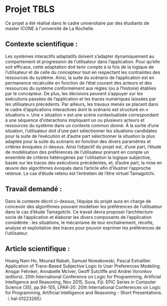 # Projet TBLS

Ce projet a été réalisé dans le cadre universitaire par des étudiants de master ICONE à l'université de La Rochelle. 

## Contexte scientifique :
Les systèmes interactifs adaptatifs doivent s’adapter dynamiquement au comportement et
progression de l’utilisateur dans l’application. Pour qu’elle soit efficace, cette adaptation doit tenir
compte à la fois de la logique de l’utilisateur et de celle du concepteur tout en respectant les
contraintes des ressources du système. Ainsi, la suite du scénario de l’application est en
permanence recalculée en fonction de l’état courant des acteurs et des ressources du système
conformément aux règles (ou à l’histoire) établies par le concepteur. De plus, les décisions
peuvent s’appuyer sur les exécutions passées de l’application et les traces numériques laissées
par les utilisateurs précédents. Par ailleurs, les travaux menés se placent dans le cadre
d’applications interactives dont le scénario est structuré en « situations ». Une « situation » est une
scène contextualisée correspondant à une séquence d’interactions impliquant un ou plusieurs
acteurs et ressources du système dans un contexte commun donné. À la sortie d’une situation,
l’utilisateur doit d’une part sélectionner les situations candidates pour la suite de l’exécution et
d’autre part sélectionner la situation la plus adaptée pour la suite du scénario en fonction des
divers paramètres et critères évoquées ci-dessus. Ainsi l’objectif du projet est, d’une part, l’étude
de modélisation des préférences de l’utilisateur prenant en compte un ensemble de critères
hétérogènes par l’utilisation la logique subjective, basée sur les traces des exécutions
précédentes, et, d’autre part, la mise en œuvre des algorithmes évoqués dans l’article afin
d’illustrer l’approche retenue. Le cas d’étude retenu est l’entretien de l’être virtuel Tamagotchi.

## Travail demandé :
Dans le contexte décrit ci-dessus, l’équipe du projet aura en charge de concevoir des algorithmes
pouvant modéliser les préférences de l’utilisateur dans le cas d’étude Tamagotchi. Ce travail devra
proposer l’architecture socle de l’application et élaborer les divers composants de l’application
considérée : les situations, le mécanisme de leur enchaînement, récolte, analyse et exploitation
des traces pour pouvoir exprimer les préférences de l’utilisateur.

## Article scientifique :
Hoang Nam Ho, Mourad Rabah, Samuel Nowakowski, Pascal Estraillier. Application of Trace-Based Subjective Logic
to User Preferences Modeling. Ansgar Fehnker, Annabelle McIver, Geoff Sutcliffe and Andrei Voronkov (editors). 20th
International Conference on Logic for Programming, Artificial Intelligence and Reasoning, Nov 2015, Suva, Fiji. EPiC
Series in Computer Science (35), pp.94-105, LPAR-20. 20th International Conferences on Logic for Programming,
Artificial Intelligence and Reasoning - Short Presentations. 〈 hal-01223265〉
